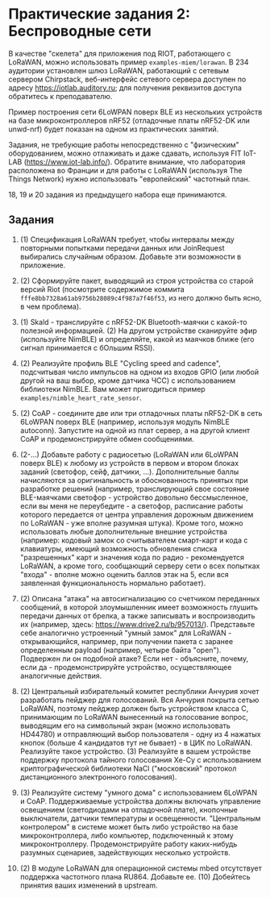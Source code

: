 # Практические задания 2: Беспроводные сети

В качестве "скелета" для приложения под RIOT, работающего с LoRaWAN, можно использовать пример `examples-miem/lorawan`. В 234 аудитории установлен шлюз LoRaWAN, работающий с сетевым сервером Chirpstack, веб-интерфейс сетевого сервера доступен по адресу https://iotlab.auditory.ru; для получения реквизитов доступа обратитесь к преподавателю.

Пример построения сети 6LoWPAN поверх BLE из нескольких устройств на базе микроконтроллеров nRF52 (отладочные платы nRF52-DK или unwd-nrf) будет показан на одном из практических занятий.

Задания, не требующие работы непосредственно с "физическим" оборудованием, можно отлаживать и даже сдавать, используя FIT IoT-LAB (https://www.iot-lab.info/). Обратите внимание, что лаборатория расположена во Франции и для работы с LoRaWAN (используя The Things Network) нужно использовать "европейский" частотный план.

18, 19 и 20 задания из предыдущего набора еще принимаются.

## Задания

1. (1) Спецификация LoRaWAN требует, чтобы интервалы между повторными попытками передачи данных или JoinRequest выбирались случайным образом. Добавьте эти возможности в приложение.

1. (2) Сформируйте пакет, выводящий из строя устройства со старой версий Riot (посмотрите содержимое коммита `fffe8bb7328a61ab9756b28089c4f987a7f46f53`, из него должно быть ясно, в чем проблема).

1. (1) Skald - транслируйте с nRF52-DK Bluetooth-маячки с какой-то полезной информацией. (2) На другом устройстве сканируйте эфир (используйте NimBLE) и определяйте, какой из маячков ближе (его сигнал принимается с бОльшим RSSI).

1. (2) Реализуйте профиль BLE "Cycling speed and cadence", подсчитывая число импульсов на одном из входов GPIO (или любой другой на ваш выбор, кроме датчика ЧСС) с использованием библиотеки NimBLE. Вам может пригодиться пример `examples/nimble_heart_rate_sensor`.

1. (2) CoAP - соедините две или три отладочных платы nRF52-DK в сеть 6LoWPAN поверх BLE (например, используя модуль NimBLE autoconn). Запустите на одной из плат сервер, а на другой клиент CoAP и продемонстрируйте обмен сообщениями.

1. (2-...) Добавьте работу с радиосетью (LoRaWAN или 6LoWPAN поверх BLE) к любому из устройств в первом и втором блоках заданий (светофор, сейф, датчики, ...). Дополнительные баллы начисляются за оригинальность и обоснованность принятых при разработке решений (например, транслирующий свое состояние BLE-маячками светофор - устройство довольно бессмысленное, если вы меня не переубедите - а светофор, расписание работы которого передается от центра управления дорожным движением по LoRaWAN - уже вполне разумная штука). Кроме того, можно использовать любые дополнительные внешние устройства (например: кодовый замок со считывателем смарт-карт и кода с клавиатуры, имеющий возможность обновления списка "разрешенных" карт и значения кода по радио - рекомендуется LoRaWAN, а кроме того, сообщающий серверу сети о всех попытках "входа" - вполне можно оценить баллов этак на 5, если вся заявленная функциональность нормально работает).

1. (2) Описана "атака" на автосигнализацию со счетчиком переданных сообщений, в которой злоумышленник имеет возможность глушить передачи данных от брелка, а также записывать и воспроизводить их (например, здесь: https://www.drive2.ru/b/957013/). Представьте себе аналогично устроенный "умный замок" для LoRaWAN - открывающийся, например, при получении пакета с заранее определенным payload (например, четыре байта "open"). Подвержен ли он подобной атаке? Если нет - объясните, почему, если да - продемонстрируйте устройство, осуществляющее аналогичные действия.

1. (2) Центральный избирательный комитет республики Анчурия хочет разработать пейджер для голосований. Вся Анчурия покрыта сетью LoRaWAN, поэтому пейджер должен быть устройством класса C, принимающим по LoRaWAN вынесенный на голосование вопрос, выводящим его на символьный экран (можно использовать HD44780) и отправляющий выбор пользователя - одну из 4 нажатых кнопок (больше 4 кандидатов тут не бывает) - в ЦИК по LoRaWAN. Реализуйте такое устройство. (3) Реализуйте в вашем устройстве поддержку протокола тайного голосования Хе-Су с использованием криптографической библиотеки NaCl ("московский" протокол дистанционного электронного голосования).

1. (3) Реализуйте систему "умного дома" с использованием 6LoWPAN и CoAP. Поддерживаемые устройства должны включать управление освещением (светодиодами на отладочной плате), кнопочные выключатели, датчики температуры и освещенности. "Центральным контролером" в системе может быть либо устройство на базе микроконтроллера, либо компьютер, подключенный к этому микроконтроллеру. Продемонстрируйте работу каких-нибудь разумных сценариев, задействующих несколько устройств.

1. (2) В модуле LoRaWAN для операционной системы mbed отсутствует поддержка частотного плана RU864. Добавьте ее. (10) Добейтесь принятия ваших изменений в upstream.
